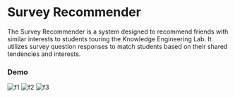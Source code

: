 # Survey Recommender
The Survey Recommender is a system designed to recommend friends with similar interests to students touring the Knowledge Engineering Lab. It utilizes survey question responses to match students based on their shared tendencies and interests.

### Demo
![f1](https://github.com/hoon0303/Survey-Recommender/assets/53135286/5d3ea39e-2abb-4398-bc4a-d2d8b1e37b16)
![f2](https://github.com/hoon0303/Survey-Recommender/assets/53135286/52a73fce-b651-4e1e-9eba-c0d3df41596d)
![f3](https://github.com/hoon0303/Survey-Recommender/assets/53135286/e89b4397-0a7e-4020-9a6e-e9b0c39baaaf)
